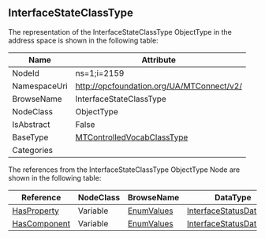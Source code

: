 <!-- objecttype -->
## InterfaceStateClassType
  
<!-- end of text -->
The representation of the InterfaceStateClassType ObjectType in the address space is shown in the following table:  

|Name|Attribute|
|---|---|
|NodeId|ns=1;i=2159|
|NamespaceUri|http://opcfoundation.org/UA/MTConnect/v2/|
|BrowseName|InterfaceStateClassType|
|NodeClass|ObjectType|
|IsAbstract|False|
|BaseType|[MTControlledVocabClassType](../../ObjectTypes/MTControlledVocabClassType/readme.md)|
|Categories||

The references from the InterfaceStateClassType ObjectType Node are shown in the following table:  

|Reference|NodeClass|BrowseName|DataType|TypeDefinition|ModellingRule|
|---|---|---|---|---|---|
|[HasProperty](../../../Core/ReferenceTypes/HasProperty/readme.md)|Variable|[EnumValues](#EnumValues)|[InterfaceStatusDataType](../../DataTypes/InterfaceStatusDataType/readme.md)|[InterfaceStatusDataType](../../DataTypes/InterfaceStatusDataType/readme.md)|[Mandatory](../../../Core/Objects/Mandatory/readme.md)|
|[HasComponent](../../../Core/ReferenceTypes/HasComponent/readme.md)|Variable|[EnumValues](#EnumValues)|[InterfaceStatusDataType](../../DataTypes/InterfaceStatusDataType/readme.md)|[InterfaceStatusDataType](../../DataTypes/InterfaceStatusDataType/readme.md)|[Mandatory](../../../Core/Objects/Mandatory/readme.md)|


